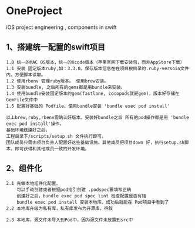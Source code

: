 # OneProject
iOS project engineering , components in swift 

## 1、搭建统一配置的swift项目
    1.0 统一的MAC OS版本，统一的Xcode版本（苹果官网下载安装包，而非AppStore下载）
    1.1 安装 固定版本ruby,如：3.3.0。保存版本信息在在项目根目录的.ruby-versoin文件内，方便脚本读取。
    1.2 使用rbenv 管理ruby版本。 使用brew安装。
    1.3 安装bundle, 之后所有的gems都是用bundle来安装。
    1.4 使用bundle安装固定版本的gem(fastlane, cocopods就是gem)，版本好存储在 GemFile文件中
    1.5 配置好基础的 Podfile。使用bundle安装 'bundle exec pod install'
     
    以上brew,ruby,rbenv需确认好版本。安装好bundle之后 所有的pod操作都是用 'bundle exec pod install'操作。
    基础环境搭建好之后，
    工程目录下/scripts/setup.sh 文件执行即可。
    团队成员只需由项目负责人配置好这些基础设施。其他成员把项目down 好，执行setup.sh脚本，即可获得和其他成员一致的开发环境。
    
## 2、组件化
    2.1 先做本地组件化配置。
        可以手动创建或者根据pod指引创建 .podspec要填写正确
        创建好之后，bundle exec pod spec lint 检查配置是否有错
        bundle exec pod install 安装本地库，成功后就能在 Pod项目中看到了
    2.2 本地库升级为私有库，私有库发布为开源库，待叙
        
    2.3 本地库，源文件未导入到Pod中，因为源文件未放置到src中

